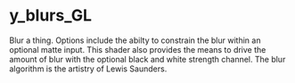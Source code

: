 # y_blurs_GL

Blur a thing. Options include the abilty to constrain the blur within an optional matte input. This shader also provides the means to drive the amount of blur with the optional black and white strength channel. The blur algorithm is the artistry of Lewis Saunders.